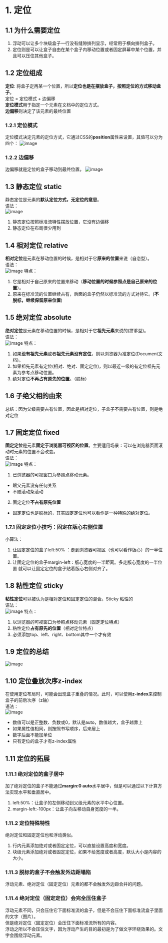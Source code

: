 # 1. 定位
## 1.1 为什么需要定位
1. 浮动可以让多个块级盒子一行没有缝隙排列显示，经常用于横向排列盒子。
2. 定位则是可以让盒子自由在某个盒子内移动位置或者固定屏幕中某个位置，并且可以压住其他盒子。

## 1.2 定位组成
**定位**: 将盒子定再某一个位置，所以**定位也是在摆放盒子，按照定位的方式移动盒子**。  
定位 = 定位模式 + 边偏移  
**定位模式**用于指定一个元素在文档中的定位方式。  
**边偏移**则决定了该元素的最终位置

### 1.2.1 定位模式
定位模式决定元素的定位方式，它通过CSS的**position**属性来设置，其值可以分为四个：
![image](https://github.com/Happy-jianghui/Frontend-Learning/assets/98568967/c1784669-b69f-4e06-82f5-2365fb525862)

### 1.2.2 边偏移
边偏移就是定位的盒子移动到最终位置。
![image](https://github.com/Happy-jianghui/Frontend-Learning/assets/98568967/069a5e57-ac13-4d91-b004-7de665ab7f93)

## 1.3 静态定位 static
静态定位是元素的**默认定位方式，无定位的意思**。  
语法：  
![image](https://github.com/Happy-jianghui/Frontend-Learning/assets/98568967/79359407-ebe0-4078-9b8a-d139c2d2e37e)
1. 静态定位按照标准流特性摆放位置，它没有边偏移
2. 静态定位在布局很少用到

## 1.4 相对定位 relative
**相对定位**是元素在移动位置的时候，是相对于它**原来的位置**来说（自恋型）。  
语法：  
![image](https://github.com/Happy-jianghui/Frontend-Learning/assets/98568967/718fc8ba-5026-429f-a0f7-972c2b027bed)
特点：  
1. 它是相对于自己原来的位置来移动（**移动位置的时候参照点是自己原来的位置**）。
2. 原来在标准流的位置继续占有，后面的盒子仍然以标准流的方式对待它。(**不脱标，继续保留原来位置**)

## 1.5 绝对定位 absolute
**绝对定位**是元素在移动位置的时候，是相对于它**祖先元素**来说的(拼爹型)。  
语法：  
![image](https://github.com/Happy-jianghui/Frontend-Learning/assets/98568967/ca4fb40b-94ed-4176-8cef-5cf03558acc9)
特点：  
1. 如果**没有祖先元素**或者**祖先元素没有定位**，则以浏览器为准定位(Document文档)。
2. 如果祖先元素有定位(相对、绝对、固定定位)，则以最近一级的有定位祖先元素为参考点移动位置。
3. 绝对定位**不再占有原先的位置**。（脱标）

## 1.6 子绝父相的由来
总结：因为父级需要占有位置，因此是相对定位，子盒子不需要占有位置，则是绝对定位

## 1.7 固定定位 fixed
**固定定位**是元素**固定于浏览器可视区的位置**。主要适用场景：可以在浏览器页面滚动时元素的位置不会改变。  
语法：  
![image](https://github.com/Happy-jianghui/Frontend-Learning/assets/98568967/7dc04cda-59cf-435c-8bad-50de008ef607)
特点：  
1. 已浏览器的可视窗口为参照点移动元素。
  - 跟父元素没有任何关系
  - 不随滚动条滚动
2. 固定定位**不占有原先位置**
  - 固定定位也是脱标的，其实固定定位也可以看作是一种特殊的绝对定位。

### 1.7.1 固定定位小技巧：固定在版心右侧位置
小算法：  
1. 让固定定位的盒子left:50% ：走到浏览器可视区（也可以看作版心）的一半位置。
2. 让固定定位的盒子margin-left：版心宽度的一半距离。多走版心宽度的一半位置
就可以让固定定位的盒子贴着版心右侧对齐了。

## 1.8 粘性定位 sticky
**粘性定位**可以被认为是相对定位和固定定位的混合。Sticky 粘性的  
语法：  
![image](https://github.com/Happy-jianghui/Frontend-Learning/assets/98568967/2a18bde8-07cf-4fe7-9077-8d7e7ba21aa9)
特点：  
1. 以浏览器的可视窗口为参照点移动元素（固定定位特点）
2. 粘性定位**占有原先的位置**（相对定位特点）
3. 必须添加top、left、right、bottom其中一个才有效


## 1.9 定位的总结
![image](https://github.com/Happy-jianghui/Frontend-Learning/assets/98568967/760cce26-0df9-41e7-a35c-29ed732864ca)


## 1.10 定位叠放次序z-index
在使用定位布局时，可能会出现盒子重叠的情况。此时，可以使用**z-index**来控制盒子的前后次序（z轴）  
语法：  
![image](https://github.com/Happy-jianghui/Frontend-Learning/assets/98568967/bf04a8c4-82f1-42e9-8e57-2f9a66657774)
- 数值可以是正整数、负数或0，默认是auto，数值越大，盒子越靠上
- 如果属性值相同，则按照书写顺序，后来居上
- 数字后面不能加单位
- 只有定位的盒子才有z-index属性

## 1.11 定位的拓展
### 1.11.1 绝对定位的盒子居中
加了绝对定位的盒子不能通过**margin:0 auto**水平居中，但是可以通过以下计算方法实现水平和垂直居中。
 1. left:50%：让盒子的左侧移动到父级元素的水平中心位置。
 2. margin-left:-100px：让盒子向左移动自身宽度的一半。

### 1.11.2 定位特殊特性
绝对定位和固定定位也和浮动类似。
1. 行内元素添加绝对或者固定定位，可以直接设置高度和宽度。
2. 块级元素添加绝对或者固定定位，如果不给宽度或者高度，默认大小是内容的大小。


### 1.11.3 脱标的盒子不会触发外边距塌陷
浮动元素、绝对定位（固定定位）元素的都不会触发外边距合并的问题。


### 1.11.4 绝对定位（固定定位）会完全压住盒子
浮动元素不同，只会压住它下面标准流的盒子，但是不会压住下面标准流盒子里面的文字（图片）。  
但是绝对定位（固定定位）会压住下面标准流所有的内容。  
浮动之所以不会压住文字，因为浮动产生的目的最初是为了做文字环绕效果的。文字会围绕浮动元素。






